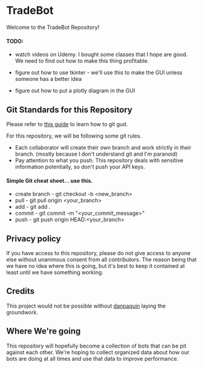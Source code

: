 # TradeBot
Welcome to the TradeBot Repository! 

#### TODO:
+ watch videos on Udemy. I bought some classes that I hope are good. We need to find out how to make this thing profitable.

+ figure out how to use tkinter - we'll use this to make the GUI unless someone has a better idea
+ figure out how to put a plotly diagram in the GUI


## Git Standards for this Repository
Please refer to [this guide](rogerdudler.github.io/git-guide/ "Git - No Deep Shit") to learn how to git gud.

For this repository, we will be following some git rules.
+ Each collaborator will create their own branch and work strictly in their branch. (mostly because I don't understand git and I'm paranoid)
+ Pay attention to what you push. This repository deals with sensitive information potentially, so don't push your API keys.

#### Simple Git cheat sheet... use this.
+ create branch - git checkout -b <new_branch>
+ pull          - git pull origin <your_branch>
+ add           - git add .
+ commit        - git commit -m "<your_commit_message>"
+ push          - git push origin HEAD:<your_branch>

## Privacy policy
If you have access to this repository, please do not give access to anyone else without unanimous consent from all contributors.
The reason being that we have no idea where this is going, but it's best to keep it contained at least until we have something working.

## Credits
This project would not be possible without [danpaquin](https://github.com/danpaquin/gdax-python "danpaquin") laying the groundwork.

## Where We're going
This repository will hopefully become a collection of bots that can be pit against each other. We're hoping to collect organized data about how our bots are doing at all times and use that data to improve performance.
